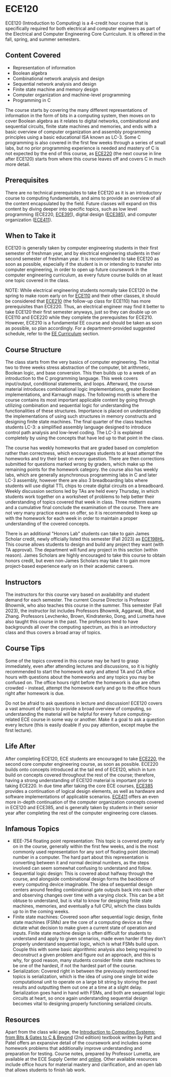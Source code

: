 # ECE120

ECE120 (Introduction to Computing) is a 4-credit hour course that is specifically required for both electrical and computer engineers as part of the Electrical and Computer Engineering Core Curriculum. It is offered in the fall, spring, and summer semesters.

## Content Covered

- Representation of information
- Boolean algebra
- Combinational network analysis and design
- Sequential network analysis and design
- Finite state machine and memory design
- Computer organization and machine-level programming
- Programming in C

The course starts by covering the many different representations of information in the form of bits in a computing system, then moves on to cover Boolean algebra as it relates to digital networks, combinational and sequential circuits, finite state machines and memories, and ends with a basic overview of computer organization and assembly programming principles using a basic educational ISA known as LC-3. Some C programming is also covered in the first few weeks through a series of small labs, but no prior programming experience is needed and mastery of C is not expected by the end of this course, as [ECE220](ECE220.md) (the next course in line after ECE120) starts from where this course leaves off and covers C in much more detail. 

## Prerequisites

There are no technical prerequisites to take ECE120 as it is an introductory course to computing fundamentals, and aims to provide an overview of all the content encapsulated by the field. Future classes will expand on this content by diving deeper into specific topics, such as low level programming (ECE220, [ECE391](ECE391.md)), digital design ([ECE385](ECE385.md)), and computer organization ([ECE411](ECE411.md)).

## When to Take it

ECE120 is generally taken by computer engineering students in their first semester of freshman year, and by electrical engineering students in their second semester of freshman year. It is recommended to take ECE120 as soon as possible, especially if the student is in or intending to transfer into computer engineering, in order to open up future coursework in the computer engineering curriculum, as every future course builds on at least one topic covered in the class.

NOTE: While electrical engineering students normally take ECE120 in the spring to make room early on for [ECE110](ECE110.md) and their other classes, it should be considered that [ECE210](ECE210.md) (the follow-up class for ECE110) has more prerequisites than ECE220. Thus, an electrical engineer may find it better to take ECE120 their first semester anyways, just so they can double up on ECE110 and ECE220 while they complete the prerequisites for ECE210. However, ECE210 is a fundamental EE course and should be taken as soon as possible, so plan accordingly. For a department-provided suggested schedule, refer to the [EE Curriculum](../../Curriculum%20Graph/1.EE%20Curriculum.md) section.

## Course Structure

The class starts from the very basics of computer engineering. The initial two to three weeks stress abstraction of the computer, bit arithmetic, Boolean logic, and base conversion. This then builds up to a week of an introduction to the C programming language. This week covers input/output, conditional statements, and loops. Afterward, the course material introduces combinational logic implementations, greater Boolean implementations, and Karnaugh maps. The following month is where the course contains its most important applicable content by going through utilizing combination and sequential logic for understanding the functionalities of these structures. Importance is placed on understanding the implementations of using such structures in memory constructs and designing finite state machines. The final quarter of the class teaches students LC-3: a simplified assembly language designed to introduce control path analysis and low-level coding. The LC-3 is explained completely by using the concepts that have led up to that point in the class. 

The course has weekly homeworks that are graded based on completion rather than correctness, which encourages students to at least attempt the homeworks and try their best on every question. There are then corrections submitted for questions marked wrong by graders, which make up the remaining points for the homework category. the course also has weekly labs, which are generally asynchronous programming labs in C and later LC-3 assembly, however there are also 3 breadboarding labs where students will use digital TTL chips to create digital circuits on a breadboard. Weekly discussion sections led by TAs are held every Thursday, in which students work together on a worksheet of problems to help better their understanding of topics covered that week in class. Three midterm exams and a cumulative final conclude the examination of the course. There are not very many practice exams on offer, so it is recommended to keep up with the homework for each week in order to maintain a proper understanding of the covered concepts.

There is an additional "Honors Lab" students can take to gain James Scholar credit, newly officially listed this semester (Fall 2023) as [ECE198HL](ECE198HL.md). This course allows students to design and build any project they want (with TA approval). The department will fund any project in this section (within reason). James Scholars are highly encouraged to take this course to obtain honors credit, but even non-James Scholars may take it to gain more project-based experience early on in their academic careers.

## Instructors

The instructors for this course vary based on availability and student demand for each semester. The current Course Director is Professor Bhowmik, who also teaches this course in the summer. This semester (Fall 2023), the instructor list includes Professors Bhowmik, Aggarwal, Bhat, and Zhang. Professors Levchenko, Brown, Kindratenko, Dong, and Lumetta have also taught this course in the past. The professors tend to have backgrounds all over the computing spectrum, as this is an introductory class and thus covers a broad array of topics.

## Course Tips

Some of the topics covered in this course may be hard to grasp immediately, even after attending lectures and discussions, so it is highly recommended to start the homework early and attend TA and CA office hours with questions about the homeworks and any topics you may be confused on. The office hours right before the homework is due are often crowded - instead, attempt the homework early and go to the office hours right after homework is due.

Do not be afraid to ask questions in lecture and discussion! ECE120 covers a vast amount of topics to provide a broad overview of computing, so understanding the material will be helpful for every future computing-related ECE course in some way or another. Make it a goal to ask a question every lecture (this is easily doable if you pay attention, except maybe the first lecture).

## Life After

After completing ECE120, ECE students are encouraged to take [ECE220](ECE220.md), the second core computer engineering course, as soon as possible. ECE220 builds onto concepts introduced at the tail end of ECE120, which in turn build on concepts covered throughout the rest of the course; therefore, having a strong understanding of ECE120 material is important prior to taking ECE220. In due time after taking the core ECE courses, [ECE385](ECE385.md) provides a continuation of logical design elements, as well as hardware and software implementations of applicable scenarios. [ECE411](ECE411.md) offers an even more in-depth continuation of the computer organization concepts covered in ECE120 and ECE385, and is generally taken by students in their senior year after completing the rest of the computer engineering core classes.

## Infamous Topics

- IEEE-754 floating point representation: This topic is covered pretty early on in the course, generally within the first few weeks, and is the most commonly used representation for any sort of floating point (decimal) number in a computer. The hard part about this representation is converting between it and normal decimal numbers, as the steps involved can seem somewhat confusing to understand and follow.
- Sequential logic design: This is covered about halfway through the course, and alongside combinational design forms the backbone of every computing device imaginable. The idea of sequential design centers around feeding combinational gate outputs back into each other and observing changes over time with a varying clock. This can be a bit obtuse to understand, but is vital to know for designing finite state machines, memories, and eventually a full CPU, which the class builds up to in the coming weeks.
- Finite state machines: Covered soon after sequential logic design, finite state machines (FSMs) are the core of a computing device as they dictate what decision to make given a current state of operation and inputs. Finite state machine design is often difficult for students to understand and apply to given scenarios, made even harder if they don't properly understand sequential logic, which is what FSMs build upon. Couple this with some basic algorithmic analysis also being required to deconstruct a given problem and figure out an approach, and this is why, for good reason, many students consider finite state machines to be one of the hardest, if not the hardest part of the course.
- Serialization: Covered right in between the previously mentioned two topics is serialization, which is the idea of using one single bit wide computational unit to operate on a large bit string by storing the past results and outputting them out one at a time at a slight delay. Serialization goes hand in hand with FSMs, and both are sequential logic circuits at heart, so once again understanding sequential design becomes vital to designing properly functioning serialized circuits.

## Resources

Apart from the class wiki page, the [Introduction to Computing Systems: from Bits & Gates to C & Beyond](http://highered.mheducation.com/sites/0072467509/index.html) (2nd edition) textbook written by Patt and Patel offers an expansive detail of the coursework and includes some homework problems that additionally improve understanding and preparation for testing. Course notes, prepared by Professor Lumetta, are available at the ECE Supply Center and [online](https://wiki.illinois.edu/wiki/download/attachments/728159173/ece120-fall-2020-notes-for-students.pdf?version=1&modificationDate=1598033876080&). Other available resources include office hours for material mastery and clarification, and an open lab that allows students to finish lab work.
